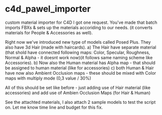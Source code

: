# c4d_pawel_importer
 custom material importer for C4D
I got one request.
You've made that batch imports FBXs & sets up the materials accoriding to our needs. (it converts materials for People & Accessories as well).



Right now we've introduced new type of models called Posed Plus. They also have 3d Hair (made with haircards).
a) The Hair have separate material (that shold have connected following maps: Color, Specular, Roughness, Normal & Alpha - it doesnt work now)(it follows same naming scheme like Accessories).
b) Now also the Human material has Alpha map - that should be assigned to human material (like for accessories)
c) both Human & Hair have now also Ambient Occlusion maps - these should be mixed with Color maps with multiply mode (0,3 value / 30%)



All of this should be set like before - just adding use of Hair material (like accessories) and add use of Ambien Occlusion Maps (for Hair & Human)



See the attachted materials, I also attach 2 sample models to test the script on.
Let me know time line and budget for this fix.
